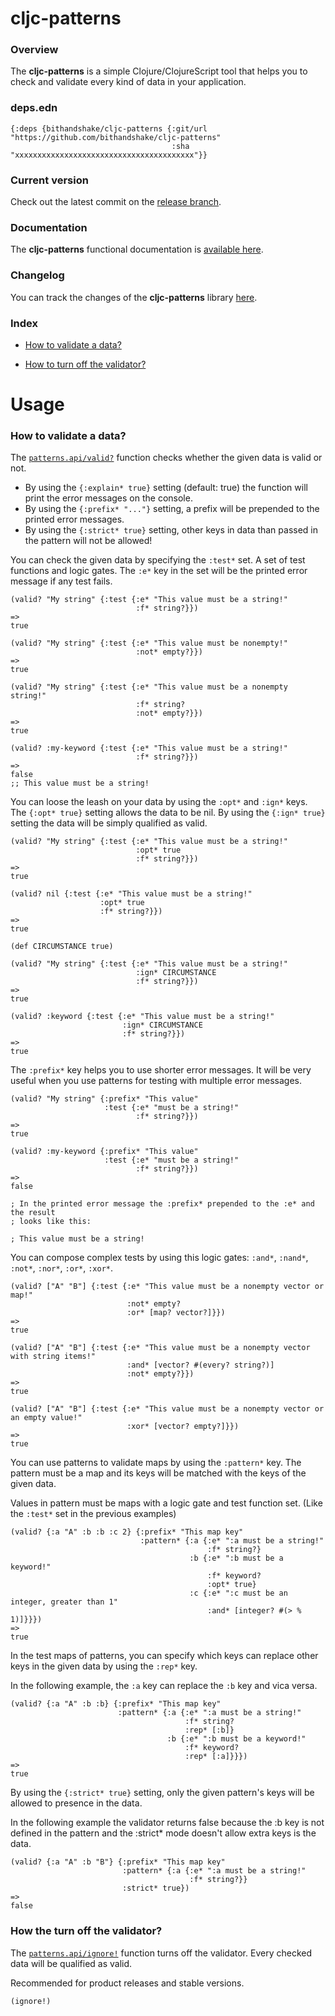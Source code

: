 
# cljc-patterns

### Overview

The <strong>cljc-patterns</strong> is a simple Clojure/ClojureScript tool that
helps you to check and validate every kind of data in your application.

### deps.edn

```
{:deps {bithandshake/cljc-patterns {:git/url "https://github.com/bithandshake/cljc-patterns"
                                    :sha     "xxxxxxxxxxxxxxxxxxxxxxxxxxxxxxxxxxxxxxxx"}}
```

### Current version

Check out the latest commit on the [release branch](https://github.com/bithandshake/cljc-patterns/tree/release).

### Documentation

The <strong>cljc-patterns</strong> functional documentation is [available here](documentation/COVER.md).

### Changelog

You can track the changes of the <strong>cljc-patterns</strong> library [here](CHANGES.md).

### Index

- [How to validate a data?](#how-to-validate-a-data)

- [How to turn off the validator?](#how-to-turn-off-the-validator)

# Usage

### How to validate a data?

The [`patterns.api/valid?`](documentation/cljc/pattern/API.md/#valid) function
checks whether the given data is valid or not.

- By using the `{:explain* true}` setting (default: true) the function will
  print the error messages on the console.
- By using the `{:prefix* "..."}` setting, a prefix will be prepended to the
  printed error messages.
- By using the `{:strict* true}` setting, other keys in data than passed in the
  pattern will not be allowed!  

You can check the given data by specifying the `:test*` set. A set of test functions
and logic gates. The `:e*` key in the set will be the printed error message if
any test fails.

```
(valid? "My string" {:test {:e* "This value must be a string!"
                            :f* string?}})
=>
true

(valid? "My string" {:test {:e* "This value must be nonempty!"
                            :not* empty?}})
=>
true

(valid? "My string" {:test {:e* "This value must be a nonempty string!"
                            :f* string?
                            :not* empty?}})
=>
true
```

```
(valid? :my-keyword {:test {:e* "This value must be a string!"
                            :f* string?}})
=>
false
;; This value must be a string!
```

You can loose the leash on your data by using the `:opt*` and `:ign*` keys.
The `{:opt* true}` setting allows the data to be nil.
By using the `{:ign* true}` setting the data will be simply qualified as valid.

```
(valid? "My string" {:test {:e* "This value must be a string!"
                            :opt* true
                            :f* string?}})
=>
true

(valid? nil {:test {:e* "This value must be a string!"
                    :opt* true
                    :f* string?}})
=>
true                            
```

```
(def CIRCUMSTANCE true)

(valid? "My string" {:test {:e* "This value must be a string!"
                            :ign* CIRCUMSTANCE
                            :f* string?}})
=>
true

(valid? :keyword {:test {:e* "This value must be a string!"
                         :ign* CIRCUMSTANCE
                         :f* string?}})
=>
true                            
```

The `:prefix*` key helps you to use shorter error messages. It will be very useful
when you use patterns for testing with multiple error messages.

```
(valid? "My string" {:prefix* "This value"
                     :test {:e* "must be a string!"
                            :f* string?}})
=>
true    
```

```
(valid? :my-keyword {:prefix* "This value"
                     :test {:e* "must be a string!"
                            :f* string?}})
=>
false

; In the printed error message the :prefix* prepended to the :e* and the result
; looks like this:

; This value must be a string!
```

You can compose complex tests by using this logic gates:
`:and*`, `:nand*`, `:not*`, `:nor*`, `:or*`, `:xor*`.

```
(valid? ["A" "B"] {:test {:e* "This value must be a nonempty vector or map!"
                          :not* empty?
                          :or* [map? vector?]}})
=>                          
true

(valid? ["A" "B"] {:test {:e* "This value must be a nonempty vector with string items!"
                          :and* [vector? #(every? string?)]
                          :not* empty?}})
=>                          
true

(valid? ["A" "B"] {:test {:e* "This value must be a nonempty vector or an empty value!"
                          :xor* [vector? empty?]}})
=>                          
true
```

You can use patterns to validate maps by using the `:pattern*` key.
The pattern must be a map and its keys will be matched with the keys of the given
data.

Values in pattern must be maps with a logic gate and test function set.
(Like the `:test*` set in the previous examples)

```
(valid? {:a "A" :b :b :c 2} {:prefix* "This map key"
                             :pattern* {:a {:e* ":a must be a string!"
                                            :f* string?}
                                        :b {:e* ":b must be a keyword!"
                                            :f* keyword?
                                            :opt* true}
                                        :c {:e* ":c must be an integer, greater than 1"
                                            :and* [integer? #(> % 1)]}}})
=>
true                                            
```

In the test maps of patterns, you can specify which keys can replace other keys
in the given data by using the `:rep*` key.

In the following example, the `:a` key can replace the `:b` key and vica versa.

```
(valid? {:a "A" :b :b} {:prefix* "This map key"
                        :pattern* {:a {:e* ":a must be a string!"
                                       :f* string?
                                       :rep* [:b]}
                                   :b {:e* ":b must be a keyword!"
                                       :f* keyword?
                                       :rep* [:a]}}})
=>
true                                       
```

By using the `{:strict* true}` setting, only the given pattern's keys will be allowed
to presence in the data.

In the following example the validator returns false because the :b key is not defined
in the pattern and the :strict* mode doesn't allow extra keys is the data.

```
(valid? {:a "A" :b "B"} {:prefix* "This map key"
                         :pattern* {:a {:e* ":a must be a string!"
                                        :f* string?}}
                         :strict* true})
=>
false
```

### How the turn off the validator?

The [`patterns.api/ignore!`](documentation/cljc/pattern/API.md/#ignore) function
turns off the validator. Every checked data will be qualified as valid.

Recommended for product releases and stable versions.

```
(ignore!)
```
